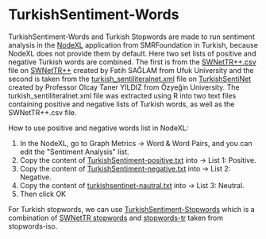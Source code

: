 # TurkishSentiment-Words

TurkishSentiment-Words and Turkish Stopwords are made to run sentiment analysis in the [NodeXL](https://www.smrfoundation.org/nodexl/) application from SMRFoundation in Turkish, because NodeXL does not provide them by default. Here two set lists of positive and negative Turkish words are combined. The first is from the [SWNetTR++.csv](https://github.com/swnettr/SWNetTR/blob/master/SWNetTR%2B%2B.csv) file on [SWNetTR++](https://github.com/swnettr/SWNetTR) created by Fatih SAĞLAM from Ufuk University and the second is taken from the [turkish_sentiliteralnet.xml](https://github.com/StarlangSoftware/TurkishSentiNet/blob/master/src/main/resources/turkish_sentiliteralnet.xml) file on [TurkishSentiNet](https://github.com/StarlangSoftware/TurkishSentiNet) created by Professor Olcay Taner YILDIZ from Özyeğin University. The turkish_sentiliteralnet.xml file was extracted using R into two text files containing positive and negative lists of Turkish words, as well as the SWNetTR++.csv file.

How to use positive and negative words list in NodeXL:
1. In the NodeXL, go to Graph Metrics -> Word & Word Pairs, and you can edit the "Sentiment Analysis" list.
2. Copy the content of [TurkishSentiment-positive.txt](https://github.com/dwicak/TurkishSentiment-Words/blob/main/TurkishSentiment-positive.txt) into -> List 1: Positive.
3. Copy the content of [TurkishSentiment-negative.txt](https://github.com/dwicak/TurkishSentiment-Words/blob/main/TurkishSentiment-negative.txt) into -> List 2: Negative.
4. Copy the content of [turkishsentinet-nautral.txt](https://github.com/dwicak/TurkishSentiment-Words/blob/main/turkishsentinet/turkishsentinet-neutral.txt) into -> List 3: Neutral.
5. Then click OK

For Turkish stopwords, we can use [TurkishSentiment-Stopwords](https://github.com/dwicak/TurkishSentiment-Words/blob/main/TurkishSentiment-Stopwords.txt) which is a combination of [SWNetTR stopwords](https://github.com/swnettr/SWNetTR/blob/master/ref.StopWordListTR.csv) and [stopwords-tr](https://github.com/stopwords-iso/stopwords-tr/blob/master/stopwords-tr.txt) taken from stopwords-iso.
